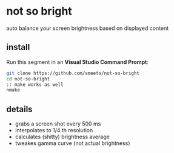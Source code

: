 # not so bright

auto balance your screen brightness based on displayed content

## install
Run this segment in an **Visual Studio Command Prompt**:

```sh
git clone https://github.com/smeets/not-so-bright
cd not-so-bright
:: make works as well
nmake
```

## details

 - grabs a screen shot every 500 ms
 - interpolates to 1/4 th resolution
 - calculates (shitty) brightness average
 - tweakes gamma curve (not actual brightness)

